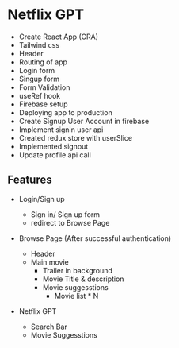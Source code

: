 # Netflix GPT

- Create React App (CRA)
- Tailwind css
- Header
- Routing of app
- Login form
- Singup form
- Form Validation
- useRef hook
- Firebase setup
- Deploying app to production
- Create Signup User Account in firebase
- Implement signin user api
- Created redux store with userSlice
- Implemented signout 
- Update profile api call

## Features

- Login/Sign up
    - Sign in/ Sign up form
    - redirect to Browse Page

- Browse Page (After successful authentication)
    - Header
    - Main movie
        - Trailer in background
        - Movie Title & description
        - Movie suggesstions 
            - Movie list * N
            

- Netflix GPT
    - Search Bar
    - Movie Suggesstions            